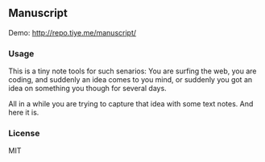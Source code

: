 
Manuscript
------

Demo: http://repo.tiye.me/manuscript/

### Usage

This is a tiny note tools for such senarios:
You are surfing the web, you are coding, and suddenly an idea comes to you mind,
or suddenly you got an idea on something you though for several days.

All in a while you are trying to capture that idea with some text notes.
And here it is.

### License

MIT